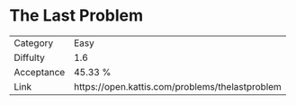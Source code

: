 # The Last Problem

<table>
    <tr>
        <td>Category</td>
        <td>Easy</td>
    </tr>
    <tr>
        <td>Diffulty</td>
        <td>1.6</td>
    </tr>
    <tr>
        <td>Acceptance</td>
        <td>45.33 %</td>
    </tr>
    <tr>
        <td>Link</td>
        <td>https://open.kattis.com/problems/thelastproblem</td>
    </tr>
</table>